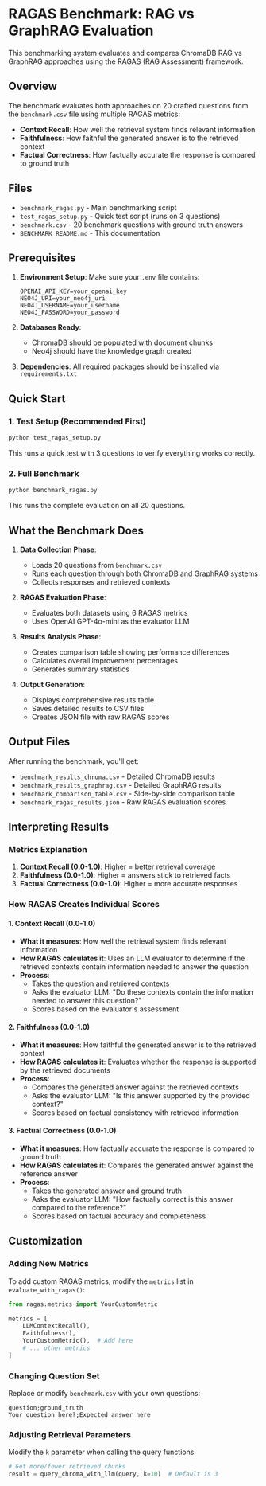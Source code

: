 # RAGAS Benchmark: RAG vs GraphRAG Evaluation

This benchmarking system evaluates and compares ChromaDB RAG vs GraphRAG approaches using the RAGAS (RAG Assessment) framework.

## Overview

The benchmark evaluates both approaches on 20 crafted questions from the `benchmark.csv` file using multiple RAGAS metrics:

- **Context Recall**: How well the retrieval system finds relevant information
- **Faithfulness**: How faithful the generated answer is to the retrieved context
- **Factual Correctness**: How factually accurate the response is compared to ground truth

## Files

- `benchmark_ragas.py` - Main benchmarking script
- `test_ragas_setup.py` - Quick test script (runs on 3 questions)
- `benchmark.csv` - 20 benchmark questions with ground truth answers
- `BENCHMARK_README.md` - This documentation

## Prerequisites

1. **Environment Setup**: Make sure your `.env` file contains:
   ```
   OPENAI_API_KEY=your_openai_key
   NEO4J_URI=your_neo4j_uri
   NEO4J_USERNAME=your_username
   NEO4J_PASSWORD=your_password
   ```

2. **Databases Ready**: 
   - ChromaDB should be populated with document chunks
   - Neo4j should have the knowledge graph created

3. **Dependencies**: All required packages should be installed via `requirements.txt`

## Quick Start

### 1. Test Setup (Recommended First)
```bash
python test_ragas_setup.py
```
This runs a quick test with 3 questions to verify everything works correctly.

### 2. Full Benchmark
```bash
python benchmark_ragas.py
```
This runs the complete evaluation on all 20 questions.

## What the Benchmark Does

1. **Data Collection Phase**:
   - Loads 20 questions from `benchmark.csv`
   - Runs each question through both ChromaDB and GraphRAG systems
   - Collects responses and retrieved contexts

2. **RAGAS Evaluation Phase**:
   - Evaluates both datasets using 6 RAGAS metrics
   - Uses OpenAI GPT-4o-mini as the evaluator LLM

3. **Results Analysis Phase**:
   - Creates comparison table showing performance differences
   - Calculates overall improvement percentages
   - Generates summary statistics

4. **Output Generation**:
   - Displays comprehensive results table
   - Saves detailed results to CSV files
   - Creates JSON file with raw RAGAS scores

## Output Files

After running the benchmark, you'll get:

- `benchmark_results_chroma.csv` - Detailed ChromaDB results
- `benchmark_results_graphrag.csv` - Detailed GraphRAG results  
- `benchmark_comparison_table.csv` - Side-by-side comparison table
- `benchmark_ragas_results.json` - Raw RAGAS evaluation scores


## Interpreting Results

### Metrics Explanation

1. **Context Recall (0.0-1.0)**: Higher = better retrieval coverage
2. **Faithfulness (0.0-1.0)**: Higher = answers stick to retrieved facts
3. **Factual Correctness (0.0-1.0)**: Higher = more accurate responses

### How RAGAS Creates Individual Scores

#### 1. Context Recall (0.0-1.0)
- **What it measures**: How well the retrieval system finds relevant information
- **How RAGAS calculates it**: Uses an LLM evaluator to determine if the retrieved contexts contain information needed to answer the question
- **Process**:
  - Takes the question and retrieved contexts
  - Asks the evaluator LLM: "Do these contexts contain the information needed to answer this question?"
  - Scores based on the evaluator's assessment

#### 2. Faithfulness (0.0-1.0)
- **What it measures**: How faithful the generated answer is to the retrieved context
- **How RAGAS calculates it**: Evaluates whether the response is supported by the retrieved documents
- **Process**:
  - Compares the generated answer against the retrieved contexts
  - Asks the evaluator LLM: "Is this answer supported by the provided context?"
  - Scores based on factual consistency with retrieved information

#### 3. Factual Correctness (0.0-1.0)
- **What it measures**: How factually accurate the response is compared to ground truth
- **How RAGAS calculates it**: Compares the generated answer against the reference answer
- **Process**:
  - Takes the generated answer and ground truth
  - Asks the evaluator LLM: "How factually correct is this answer compared to the reference?"
  - Scores based on factual accuracy and completeness


## Customization

### Adding New Metrics

To add custom RAGAS metrics, modify the `metrics` list in `evaluate_with_ragas()`:

```python
from ragas.metrics import YourCustomMetric

metrics = [
    LLMContextRecall(),
    Faithfulness(),
    YourCustomMetric(),  # Add here
    # ... other metrics
]
```

### Changing Question Set

Replace or modify `benchmark.csv` with your own questions:
```csv
question;ground_truth
Your question here?;Expected answer here
```

### Adjusting Retrieval Parameters

Modify the `k` parameter when calling the query functions:
```python
# Get more/fewer retrieved chunks
result = query_chroma_with_llm(query, k=10)  # Default is 3
```

